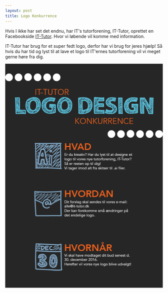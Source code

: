 ```yaml
---
layout: post
title: Logo Konkurrence
---
```


Hvis I ikke har set det endnu, har IT's tutorforening, IT-Tutor, oprettet en Facebookside [IT-Tutor](https://www.facebook.com/ITTutorforening/?ref=aymt_homepage_panel). 
Hvor vi løbende vil komme med information. 

IT-Tutor har brug for et super fedt logo, derfor har vi brug for jeres hjælp! 
Så hvis du har tid og lyst til at lave et logo til IT'ernes tutorforening vil vi meget gerne høre fra dig. 

![Logo Konkurrence krav:](/_posts/Logo-krav.png)
